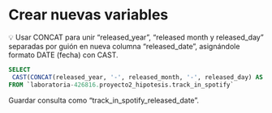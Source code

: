 # Crear nuevas variables

<aside>
💡 Usar CONCAT para unir “released_year”, “released month y released_day” separadas por guión en nueva columna “released_date”, asignándole formato DATE (fecha) con CAST.

</aside>

```sql
SELECT
 CAST(CONCAT(released_year, '-', released_month, '-', released_day) AS DATE) AS released_date
FROM `laboratoria-426816.proyecto2_hipotesis.track_in_spotify`
```

Guardar consulta como “track_in_spotify_released_date”.
